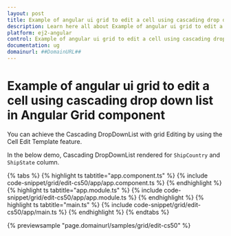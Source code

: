 ```yaml
---
layout: post
title: Example of angular ui grid to edit a cell using cascading drop down list in Angular Grid component | Syncfusion
description: Learn here all about Example of angular ui grid to edit a cell using cascading drop down list in Syncfusion Angular Grid component of Syncfusion Essential JS 2 and more.
platform: ej2-angular
control: Example of angular ui grid to edit a cell using cascading drop down list 
documentation: ug
domainurl: ##DomainURL##
---
```


# Example of angular ui grid to edit a cell using cascading drop down list in Angular Grid component

You can achieve the Cascading DropDownList with grid Editing by using the Cell Edit Template feature.

In the below demo, Cascading DropDownList rendered for `ShipCountry` and `ShipState` column.

{% tabs %}
{% highlight ts tabtitle="app.component.ts" %}
{% include code-snippet/grid/edit-cs50/app/app.component.ts %}
{% endhighlight %}
{% highlight ts tabtitle="app.module.ts" %}
{% include code-snippet/grid/edit-cs50/app/app.module.ts %}
{% endhighlight %}
{% highlight ts tabtitle="main.ts" %}
{% include code-snippet/grid/edit-cs50/app/main.ts %}
{% endhighlight %}
{% endtabs %}
  
{% previewsample "page.domainurl/samples/grid/edit-cs50" %}
